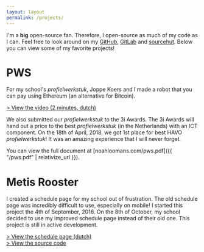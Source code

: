 ```yaml
---
layout: layout
permalink: /projects/
---
```


I'm a **big** open-source fan. Therefore, I open-source as much of my code as I
can. Feel free to look around on my [GitHub](https://github.com/nloomans),
[GitLab](https://gitlab.com/nloomans) and [sourcehut](https://git.sr.ht/~nloomans).
Below you can view some of my favorite projects!

# PWS

For my school's _profielwerkstuk_, Joppe Koers and I made a robot that you can pay
using Ethereum (an alternative for Bitcoin).

[> View the video (2 minutes, dutch)](https://www.youtube.com/watch?v=B537fsTZdjA)

We also submitted our _profielwerkstuk_ to the 3i Awards. The 3i Awards will hand
out a price to the best _profielwerkstuk_ (in the Netherlands) with an ICT
component. On the 18th of April, 2018, we got 1st place for best HAVO
_profielwerkstuk_! It was an amazing experience that I will never forget.

You can view the full document at
[noahloomans.com/pws.pdf]({{ "/pws.pdf" | relativize_url }}).

# Metis Rooster

I created a schedule page for my school out of frustration. The old schedule
page was incredibly difficult to use, especially on mobile! I started this
project the 4th of September, 2016. On the 8th of October, my school decided to
use my improved schedule page instead of their old one. This project is still
in active development.

[> View the schedule page (dutch)](https://rooster.hetmml.nl) <br>
[> View the source code](https://github.com/nloomans/rooster.hetmml.nl)
